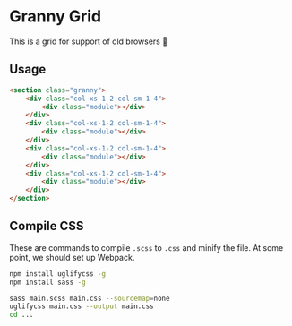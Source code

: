 # Granny Grid

This is a grid for support of old browsers 👵

## Usage

```html
<section class="granny">
    <div class="col-xs-1-2 col-sm-1-4">
        <div class="module"></div>
    </div>
    <div class="col-xs-1-2 col-sm-1-4">
        <div class="module"></div>
    </div>
    <div class="col-xs-1-2 col-sm-1-4">
        <div class="module"></div>
    </div>
    <div class="col-xs-1-2 col-sm-1-4">
        <div class="module"></div>
    </div>
</section>
```

## Compile CSS

These are commands to compile `.scss` to `.css` and minify the file. At some point, we should set up Webpack.

```bash
npm install uglifycss -g
npm install sass -g
```

```bash
sass main.scss main.css --sourcemap=none
uglifycss main.css --output main.css
cd ...
```

